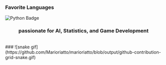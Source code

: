 ### Favorite Languages
![Python Badge](https://img.shields.io/badge/python-3670A0?style=for-the-badge&logo=python&logoColor=ffdd54)
  <h3 align = "center">
    passionate for AI, Statistics, and Game Development
  </h3>
<br>
###
![snake gif](https://github.com/Marioriatto/marioriatto/blob/output/github-contribution-grid-snake.gif)
